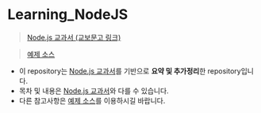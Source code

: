 # Learning_NodeJS

> [Node.js 교과서 (교보문고 링크)](http://www.kyobobook.co.kr/product/detailViewKor.laf?ejkGb=KOR&mallGb=KOR&barcode=9791160505221&orderClick=LEA&Kc=)

> [예제 소스](https://github.com/gilbutITbook/006982)

- 이 repository는 [Node.js 교과서](http://www.kyobobook.co.kr/product/detailViewKor.laf?ejkGb=KOR&mallGb=KOR&barcode=9791160505221&orderClick=LEA&Kc=)를 기반으로 <strong>요약 및 추가정리</strong>한 repository입니다.
- 목차 및 내용은 [Node.js 교과서](http://www.kyobobook.co.kr/product/detailViewKor.laf?ejkGb=KOR&mallGb=KOR&barcode=9791160505221&orderClick=LEA&Kc=)와 다를 수 있습니다.
- 다른 참고사항은 [예제 소스](https://github.com/gilbutITbook/006982)를 이용하시길 바랍니다.
